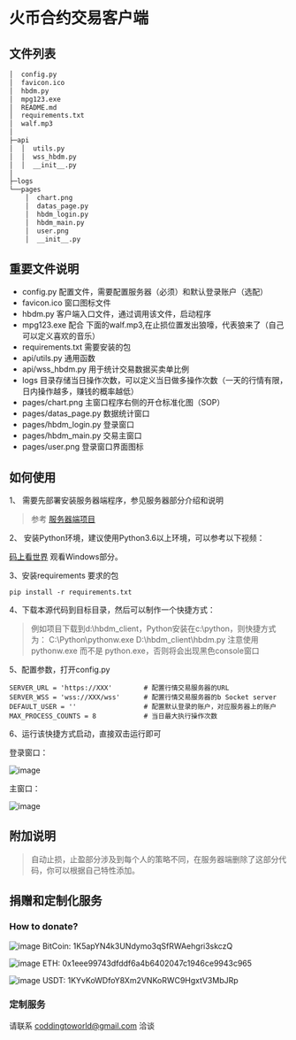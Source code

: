 # 火币合约交易客户端

## 文件列表
```markdown
│  config.py
│  favicon.ico
│  hbdm.py
│  mpg123.exe
│  README.md
│  requirements.txt
│  walf.mp3
│
├─api
│  │  utils.py
│  │  wss_hbdm.py
│  │  __init__.py
│
├─logs
└──pages
    │  chart.png
    │  datas_page.py
    │  hbdm_login.py
    │  hbdm_main.py
    │  user.png
    │  __init__.py

```

## 重要文件说明

* config.py 配置文件，需要配置服务器（必须）和默认登录账户（选配）
* favicon.ico 窗口图标文件
* hbdm.py 客户端入口文件，通过调用该文件，启动程序
* mpg123.exe 配合 下面的walf.mp3,在止损位置发出狼嚎，代表狼来了（自己可以定义喜欢的音乐）
* requirements.txt 需要安装的包
* api/utils.py 通用函数
* api/wss_hbdm.py 用于统计交易数据买卖单比例
* logs 目录存储当日操作次数，可以定义当日做多操作次数（一天的行情有限，日内操作越多，赚钱的概率越低）
* pages/chart.png 主窗口程序右侧的开仓标准化图（SOP）
* pages/datas_page.py 数据统计窗口
* pages/hbdm_login.py 登录窗口
* pages/hbdm_main.py 交易主窗口
* pages/user.png 登录窗口界面图标


## 如何使用

1、 需要先部署安装服务器端程序，参见服务器部分介绍和说明
> 参考 [服务器端项目](https://github.com/codingtoworld/hbdm_server)

2、 安装Python环境，建议使用Python3.6以上环境，可以参考以下视频：

[码上看世界](https://www.youtube.com/watch?v=M2uoep0i8AQ) 观看Windows部分。

3、安装requirements 要求的包
```
pip install -r requirements.txt
```

4、下载本源代码到目标目录，然后可以制作一个快捷方式：
> 例如项目下载到d:\hbdm_client，Python安装在c:\python，则快捷方式为：
>  C:\Python\pythonw.exe D:\hbdm_client\hbdm.py
> 注意使用pythonw.exe 而不是 python.exe，否则将会出现黑色console窗口

5、配置参数，打开config.py
```markdownWe
SERVER_URL = 'https://XXX'        # 配置行情交易服务器的URL
SERVER_WSS = 'wss://XXX/wss'      # 配置行情交易服务器的b Socket server
DEFAULT_USER = ''                 # 配置默认登录的账户，对应服务器上的账户
MAX_PROCESS_COUNTS = 8            # 当日最大执行操作次数
```

6、运行该快捷方式启动，直接双击运行即可

登录窗口：

![image](https://raw.githubusercontent.com/codingtoworld/hbdm_client/master/login_form.png)

主窗口：

![image](https://raw.githubusercontent.com/codingtoworld/hbdm_client/master/main_form.png)


## 附加说明
> 自动止损，止盈部分涉及到每个人的策略不同，在服务器端删除了这部分代码，你可以根据自己特性添加。

## 捐赠和定制化服务

### How to donate?
![image](https://resource.bnbstatic.com/images/20180806/1533543864307_s.png) BitCoin: 1K5apYN4k3UNdymo3qSfRWAehgri3skczQ

![image](https://resource.bnbstatic.com/images/20180806/1533543997535_s.png) ETH: 0x1eee99743dfddf6a4b6402047c1946ce9943c965

![image](https://resource.bnbstatic.com/images/20180810/1533888627851_s.png) USDT: 1KYvKoWDfoY8Xm2VNKoRWC9HgxtV3MbJRp

### 定制服务
请联系 coddingtoworld@gmail.com 洽谈

